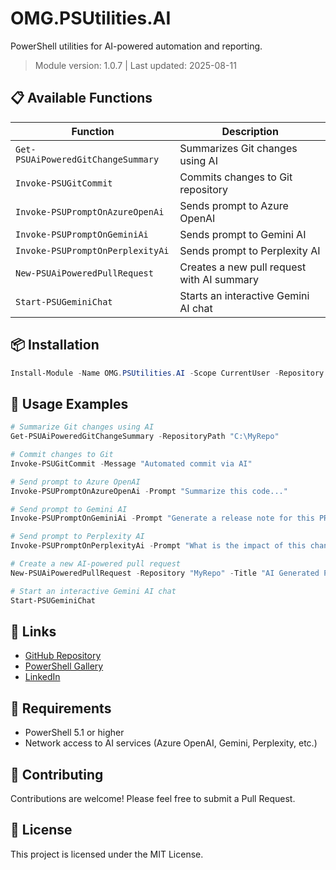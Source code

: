 # OMG.PSUtilities.AI

PowerShell utilities for AI-powered automation and reporting.

> Module version: 1.0.7 | Last updated: 2025-08-11

## 📋 Available Functions

| Function                               | Description                                  |
|-----------------------------------------|----------------------------------------------|
| `Get-PSUAiPoweredGitChangeSummary`      | Summarizes Git changes using AI              |
| `Invoke-PSUGitCommit`                   | Commits changes to Git repository            |
| `Invoke-PSUPromptOnAzureOpenAi`         | Sends prompt to Azure OpenAI                 |
| `Invoke-PSUPromptOnGeminiAi`            | Sends prompt to Gemini AI                    |
| `Invoke-PSUPromptOnPerplexityAi`        | Sends prompt to Perplexity AI                |
| `New-PSUAiPoweredPullRequest`           | Creates a new pull request with AI summary   |
| `Start-PSUGeminiChat`                   | Starts an interactive Gemini AI chat         |

## 📦 Installation

```powershell
Install-Module -Name OMG.PSUtilities.AI -Scope CurrentUser -Repository PSGallery
```

## 📖 Usage Examples

```powershell
# Summarize Git changes using AI
Get-PSUAiPoweredGitChangeSummary -RepositoryPath "C:\MyRepo"

# Commit changes to Git
Invoke-PSUGitCommit -Message "Automated commit via AI"

# Send prompt to Azure OpenAI
Invoke-PSUPromptOnAzureOpenAi -Prompt "Summarize this code..."

# Send prompt to Gemini AI
Invoke-PSUPromptOnGeminiAi -Prompt "Generate a release note for this PR"

# Send prompt to Perplexity AI
Invoke-PSUPromptOnPerplexityAi -Prompt "What is the impact of this change?"

# Create a new AI-powered pull request
New-PSUAiPoweredPullRequest -Repository "MyRepo" -Title "AI Generated PR"

# Start an interactive Gemini AI chat
Start-PSUGeminiChat
```

## 🔗 Links

- [GitHub Repository](https://github.com/lakshmanachari-panuganti)
- [PowerShell Gallery](https://www.powershellgallery.com/packages/OMG.PSUtilities.AI)
- [LinkedIn](https://www.linkedin.com/in/lakshmanachari-panuganti/)

## 📝 Requirements

- PowerShell 5.1 or higher
- Network access to AI services (Azure OpenAI, Gemini, Perplexity, etc.)

## 🤝 Contributing

Contributions are welcome! Please feel free to submit a Pull Request.

## 📄 License

This project is licensed under the MIT License.